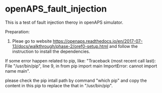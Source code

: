 # openAPS_fault_injection
This is a test of fault injection theroy in openAPS simulator.

Preparation:

1. Pleae go to website https://openaps.readthedocs.io/en/2017-07-13/docs/walkthrough/phase-2/oref0-setup.html and follow the instruction to install the dependencies. 

If some error happen related to pip, like:
"Traceback (most recent call last):
  File "/usr/bin/pip", line 9, in <module>
    from pip import main
ImportError: cannot import name main".

please check the pip intall path by command "which pip" and copy the content in this pip to replace the that in "/usr/bin/pip".
